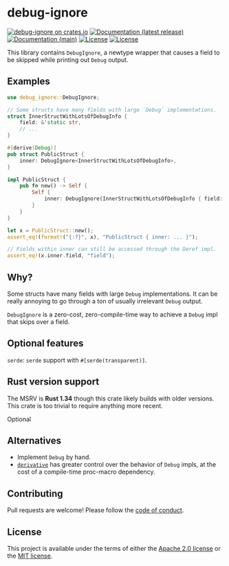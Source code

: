 # debug-ignore

[![debug-ignore on crates.io](https://img.shields.io/crates/v/debug-ignore)](https://crates.io/crates/debug-ignore) [![Documentation (latest release)](https://docs.rs/debug-ignore/badge.svg)](https://docs.rs/debug-ignore/) [![Documentation (main)](https://img.shields.io/badge/docs-main-brightgreen)](https://sunshowers.github.io/debug-ignore/rustdoc/debug_ignore/) [![License](https://img.shields.io/badge/license-Apache-green.svg)](LICENSE-APACHE) [![License](https://img.shields.io/badge/license-MIT-green.svg)](LICENSE-MIT)

This library contains `DebugIgnore`, a newtype wrapper that causes a field to be skipped while
printing out `Debug` output.

## Examples

```rust
use debug_ignore::DebugIgnore;

// Some structs have many fields with large `Debug` implementations.
struct InnerStructWithLotsOfDebugInfo {
    field: &'static str,
    // ...
}

#[derive(Debug)]
pub struct PublicStruct {
    inner: DebugIgnore<InnerStructWithLotsOfDebugInfo>,
}

impl PublicStruct {
    pub fn new() -> Self {
        Self {
            inner: DebugIgnore(InnerStructWithLotsOfDebugInfo { field: "field", /* ... */ })
        }
    }
}

let x = PublicStruct::new();
assert_eq!(format!("{:?}", x), "PublicStruct { inner: ... }");

// Fields within inner can still be accessed through the Deref impl.
assert_eq!(x.inner.field, "field");
```

## Why?

Some structs have many fields with large `Debug` implementations. It can be really annoying to
go through a ton of usually irrelevant `Debug` output.

`DebugIgnore` is a zero-cost, zero-compile-time way to achieve a `Debug` impl that skips over a
field.

## Optional features

`serde`: `serde` support with `#[serde(transparent)]`.

## Rust version support

The MSRV is **Rust 1.34** though this crate likely builds with older versions. This crate is
too trivial to require anything more recent.

Optional

## Alternatives

* Implement `Debug` by hand.
* [`derivative`](https://crates.io/crates/derivative) has greater control over the behavior of
  `Debug` impls, at the cost of a compile-time proc-macro dependency.

## Contributing

Pull requests are welcome! Please follow the [code of conduct](CODE_OF_CONDUCT.md).

## License

This project is available under the terms of either the [Apache 2.0 license](LICENSE-APACHE) or the [MIT
license](LICENSE-MIT).

<!--
README.md is generated from README.tpl by cargo readme. To regenerate:

cargo install cargo-readme
cargo readme > README.md
-->
